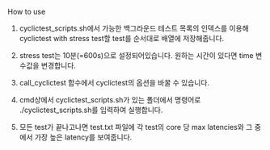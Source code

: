 
How to use
  
1. cyclictest_scripts.sh에서 가능한 백그라운드 테스트 목록의 인덱스를 이용해 cyclictest with stress test할 test를 순서대로 배열에 저장해줍니다.

2. stress test는 10분(=600s)으로 설정되어있습니다. 원하는 시간이 있다면 time 변수값을 변경합니다.

3. call_cyclictest 함수에서 cyclictest의 옵션을 바꿀 수 있습니다.

4. cmd상에서 cyclictest_scripts.sh가 있는 폴더에서 명령어로 ./cyclictest_scripts.sh를 입력하여 실행합니다.

5. 모든 test가 끝나고나면 test.txt 파일에 각 test의 core 당 max latencies와 그 중에서 가장 높은 latency를 보여줍니다.
